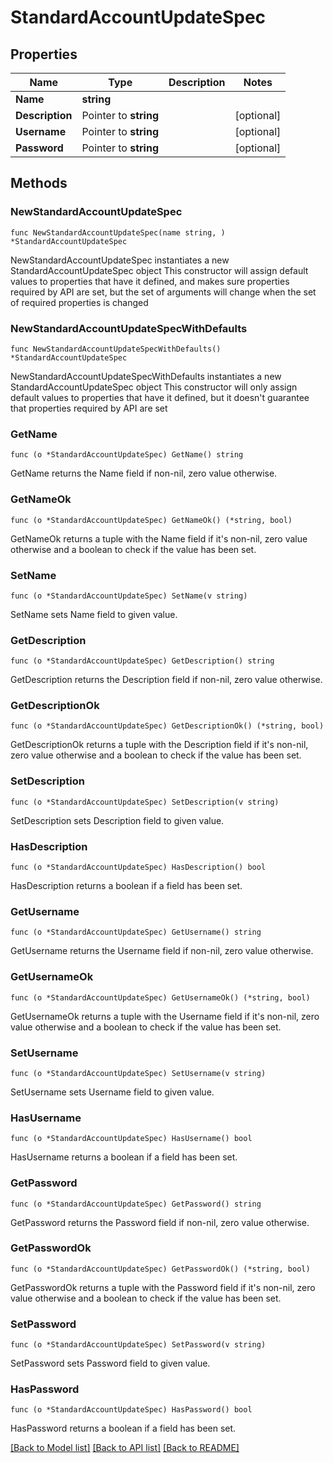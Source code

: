 # StandardAccountUpdateSpec

## Properties

Name | Type | Description | Notes
------------ | ------------- | ------------- | -------------
**Name** | **string** |  | 
**Description** | Pointer to **string** |  | [optional] 
**Username** | Pointer to **string** |  | [optional] 
**Password** | Pointer to **string** |  | [optional] 

## Methods

### NewStandardAccountUpdateSpec

`func NewStandardAccountUpdateSpec(name string, ) *StandardAccountUpdateSpec`

NewStandardAccountUpdateSpec instantiates a new StandardAccountUpdateSpec object
This constructor will assign default values to properties that have it defined,
and makes sure properties required by API are set, but the set of arguments
will change when the set of required properties is changed

### NewStandardAccountUpdateSpecWithDefaults

`func NewStandardAccountUpdateSpecWithDefaults() *StandardAccountUpdateSpec`

NewStandardAccountUpdateSpecWithDefaults instantiates a new StandardAccountUpdateSpec object
This constructor will only assign default values to properties that have it defined,
but it doesn't guarantee that properties required by API are set

### GetName

`func (o *StandardAccountUpdateSpec) GetName() string`

GetName returns the Name field if non-nil, zero value otherwise.

### GetNameOk

`func (o *StandardAccountUpdateSpec) GetNameOk() (*string, bool)`

GetNameOk returns a tuple with the Name field if it's non-nil, zero value otherwise
and a boolean to check if the value has been set.

### SetName

`func (o *StandardAccountUpdateSpec) SetName(v string)`

SetName sets Name field to given value.


### GetDescription

`func (o *StandardAccountUpdateSpec) GetDescription() string`

GetDescription returns the Description field if non-nil, zero value otherwise.

### GetDescriptionOk

`func (o *StandardAccountUpdateSpec) GetDescriptionOk() (*string, bool)`

GetDescriptionOk returns a tuple with the Description field if it's non-nil, zero value otherwise
and a boolean to check if the value has been set.

### SetDescription

`func (o *StandardAccountUpdateSpec) SetDescription(v string)`

SetDescription sets Description field to given value.

### HasDescription

`func (o *StandardAccountUpdateSpec) HasDescription() bool`

HasDescription returns a boolean if a field has been set.

### GetUsername

`func (o *StandardAccountUpdateSpec) GetUsername() string`

GetUsername returns the Username field if non-nil, zero value otherwise.

### GetUsernameOk

`func (o *StandardAccountUpdateSpec) GetUsernameOk() (*string, bool)`

GetUsernameOk returns a tuple with the Username field if it's non-nil, zero value otherwise
and a boolean to check if the value has been set.

### SetUsername

`func (o *StandardAccountUpdateSpec) SetUsername(v string)`

SetUsername sets Username field to given value.

### HasUsername

`func (o *StandardAccountUpdateSpec) HasUsername() bool`

HasUsername returns a boolean if a field has been set.

### GetPassword

`func (o *StandardAccountUpdateSpec) GetPassword() string`

GetPassword returns the Password field if non-nil, zero value otherwise.

### GetPasswordOk

`func (o *StandardAccountUpdateSpec) GetPasswordOk() (*string, bool)`

GetPasswordOk returns a tuple with the Password field if it's non-nil, zero value otherwise
and a boolean to check if the value has been set.

### SetPassword

`func (o *StandardAccountUpdateSpec) SetPassword(v string)`

SetPassword sets Password field to given value.

### HasPassword

`func (o *StandardAccountUpdateSpec) HasPassword() bool`

HasPassword returns a boolean if a field has been set.


[[Back to Model list]](../README.md#documentation-for-models) [[Back to API list]](../README.md#documentation-for-api-endpoints) [[Back to README]](../README.md)


